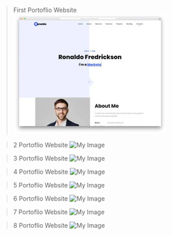 > First Portoflio Website
![My Image](./1-portofolio.webp)

> 2 Portoflio Website
![My Image](./2-portofolio.webp)

> 3 Portoflio Website
![My Image](./3-portofolio.webp)

> 4 Portoflio Website
![My Image](./4-portofolio.webp)

> 5 Portoflio Website
![My Image](./5-portofolio.webp)

> 6 Portoflio Website
![My Image](./6-portofolio.webp)

> 7 Portoflio Website
![My Image](./7-portofolio.webp)

> 8 Portoflio Website
![My Image](./8-portofolio.webp)
